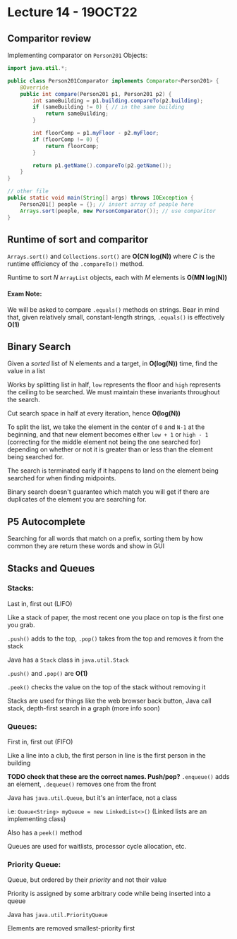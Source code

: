 # Lecture 14 - 19OCT22

## Comparitor review
Implementing comparator on `Person201` Objects:
```java
import java.util.*;

public class Person201Comparator implements Comparator<Person201> {
	@Override
	public int compare(Person201 p1, Person201 p2) {
		int sameBuilding = p1.building.compareTo(p2.building);
		if (sameBuilding != 0) { // in the same building
			return sameBuilding;
		}

		int floorComp = p1.myFloor - p2.myFloor;
		if (floorComp != 0) {
			return floorComp;
		}

		return p1.getName().compareTo(p2.getName());
	}
}

// other file
public static void main(String[] args) throws IOException {
	Person201[] people = {}; // insert array of people here
	Arrays.sort(people, new PersonComparator()); // use comparitor
}
```

## Runtime of sort and comparitor
`Arrays.sort()` and `Collections.sort()` are **O(CN log(N))** where *C* is the runtime efficiency of the `.compareTo()` method.

Runtime to sort *N* `ArrayList` objects, each with *M* elements is **O(MN log(N))** 

#### Exam Note: 
We will be asked to compare `.equals()` methods on strings. Bear in mind that, given relatively small, constant-length strings, `.equals()` is effectively **O(1)**

## Binary Search
Given a *sorted* list of N elements and a target, in **O(log(N))** time, find the value in a list

Works by splitting list in half, `low` represents the floor and `high` represents the ceiling to be searched. We must maintain these invariants throughout the search.

Cut search space in half at every iteration, hence **O(log(N))**

To split the list, we take the element in the center of `0` and `N-1` at the beginning, and that new element becomes either `low + 1` or `high - 1` (correcting for the middle element not being the one searched for) depending on whether or not it is greater than or less than the element being searched for.

The search is terminated early if it happens to land on the element being searched for when finding midpoints.

Binary search doesn't guarantee which match you will get if there are duplicates of the element you are searching for.

## P5 Autocomplete
Searching for all words that match on a prefix, sorting them by how common they are
return these words and show in GUI

## Stacks and Queues
### Stacks:
Last in, first out (LIFO)

Like a stack of paper, the most recent one you place on top is the first one you grab.

`.push()` adds to the top, `.pop()` takes from the top and removes it from the stack

Java has a `Stack` class in `java.util.Stack`

`.push()` and `.pop()` are **O(1)**

`.peek()` checks the value on the top of the stack without removing it

Stacks are used for things like the web browser back button, Java call stack, depth-first search in a graph (more info soon)

### Queues:
First in, first out (FIFO)

Like a line into a club, the first person in line is the first person in the building

**TODO check that these are the correct names. Push/pop?**
`.enqueue()` adds an element, `.dequeue()` removes one from the front

Java has `java.util.Queue`, but it's an interface, not a class

i.e: `Queue<String> myQueue = new LinkedList<>()` (Linked lists are an implementing class)

Also has a `peek()` method

Queues are used for waitlists, processor cycle allocation, etc.

### Priority Queue:
Queue, but ordered by their *priority* and not their value

Priority is assigned by some arbitrary code while being inserted into a queue

Java has `java.util.PriorityQueue`

Elements are removed smallest-priority first

